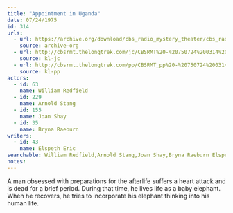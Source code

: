 ```yaml
---
title: "Appointment in Uganda"
date: 07/24/1975
id: 314
urls: 
  - url: https://archive.org/download/cbs_radio_mystery_theater/cbs_radio_mystery_theater-0301-0350.zip/cbs_radio_mystery_theater-0301-0350%2Fcbsrmt_0314_appointment_in_uganda.mp3
    source: archive-org
  - url: http://cbsrmt.thelongtrek.com/jc/CBSRMT%20-%20750724%200314%20Appointment%20In%20Uganda%20oz%20egm%20good%20flip_jc.mp3
    source: kl-jc
  - url: http://cbsrmt.thelongtrek.com/pp/CBSRMT_pp%20-%20750724%200314%20Appointment%20in%20Uganda.mp3
    source: kl-pp
actors:  
  - id: 63
    name: William Redfield  
  - id: 229
    name: Arnold Stang  
  - id: 155
    name: Joan Shay  
  - id: 35
    name: Bryna Raeburn
writers:  
  - id: 43
    name: Elspeth Eric
searchable: William Redfield,Arnold Stang,Joan Shay,Bryna Raeburn Elspeth Eric
notes:  
---
```

A man obsessed with preparations for the afterlife suffers a heart attack and is dead for a brief period. During that time, he lives life as a baby elephant. When he recovers, he tries to incorporate his elephant thinking into his human life.